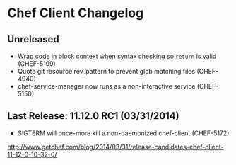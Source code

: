 # Chef Client Changelog

## Unreleased
* Wrap code in block context when syntax checking so `return` is valid
  (CHEF-5199)
* Quote git resource rev\_pattern to prevent glob matching files (CHEF-4940)
* chef-service-manager now runs as a non-interactive service (CHEF-5150)

## Last Release: 11.12.0 RC1 (03/31/2014)
* SIGTERM will once-more kill a non-daemonized chef-client (CHEF-5172)

http://www.getchef.com/blog/2014/03/31/release-candidates-chef-client-11-12-0-10-32-0/
